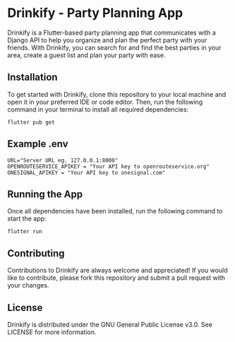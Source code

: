 
# Drinkify - Party Planning App
Drinkify is a Flutter-based party planning app that communicates with a Django API to help you organize and plan the perfect party with your friends. With Drinkify, you can search for and find the best parties in your area, create a guest list and plan your party with ease.

## Installation

To get started with Drinkify, clone this repository to your local machine and open it in your preferred IDE or code editor. Then, run the following command in your terminal to install all required dependencies:
```
flutter pub get
```

## Example .env
```
URL="Server URL eg. 127.0.0.1:8000"
OPENROUTESERVICE_APIKEY = "Your API key to openrouteservice.org"
ONESIGNAL_APIKEY = "Your API key to onesignal.com"
```

## Running the App

Once all dependencies have been installed, run the following command to start the app:

```
flutter run
```

## Contributing

Contributions to Drinkify are always welcome and appreciated! If you would like to contribute, please fork this repository and submit a pull request with your changes. 

## License

Drinkify is distributed under the GNU General Public License v3.0. See LICENSE for more information.
